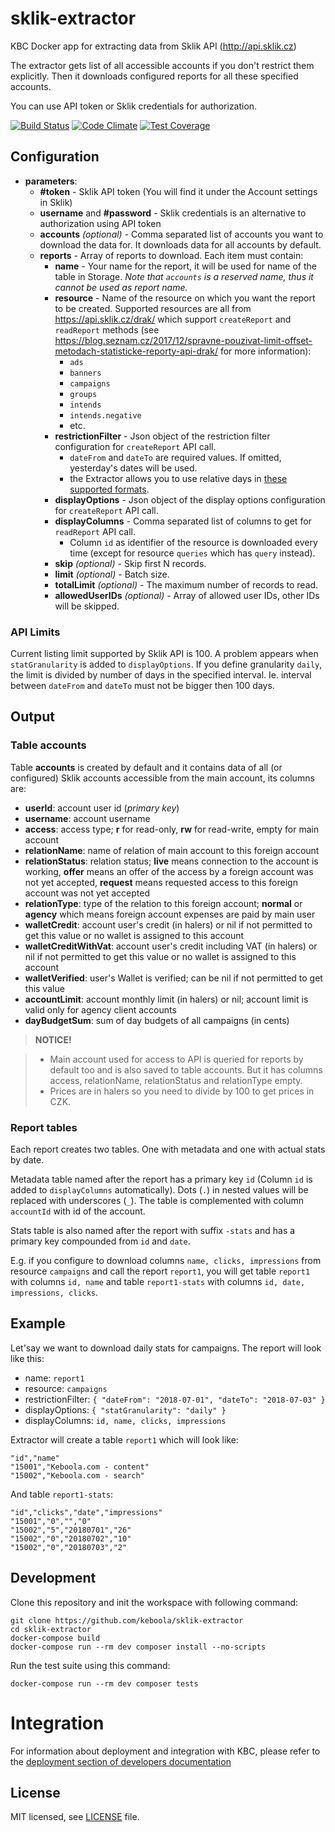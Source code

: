 # sklik-extractor
KBC Docker app for extracting data from Sklik API (http://api.sklik.cz)

The extractor gets list of all accessible accounts if you don't restrict them explicitly. Then it downloads configured reports for all these specified accounts.

You can use API token or Sklik credentials for authorization.

[![Build Status](https://travis-ci.com/keboola/sklik-extractor.svg)](https://travis-ci.com/keboola/sklik-extractor) [![Code Climate](https://codeclimate.com/github/keboola/sklik-extractor/badges/gpa.svg)](https://codeclimate.com/github/keboola/sklik-extractor) [![Test Coverage](https://codeclimate.com/github/keboola/sklik-extractor/badges/coverage.svg)](https://codeclimate.com/github/keboola/sklik-extractor/coverage)

## Configuration

- **parameters**:
    - **#token** - Sklik API token (You will find it under the Account settings in Sklik)
    - **username** and **#password** - Sklik credentials is an alternative to authorization using API token
    - **accounts** *(optional)* - Comma separated list of accounts you want to download the data for. It downloads data for all accounts by default.
    - **reports** - Array of reports to download. Each item must contain:
        - **name** - Your name for the report, it will be used for name of the table in Storage. *Note that `accounts` is a reserved name, thus it cannot be used as report name.*
        - **resource** - Name of the resource on which you want the report to be created. Supported resources are all from https://api.sklik.cz/drak/ which support `createReport` and `readReport` methods (see https://blog.seznam.cz/2017/12/spravne-pouzivat-limit-offset-metodach-statisticke-reporty-api-drak/ for more information):
            - `ads`
            - `banners`
            - `campaigns`
            - `groups`
            - `intends`
            - `intends.negative`
            - etc.
        - **restrictionFilter** - Json object of the restriction filter configuration for `createReport` API call.
            - `dateFrom` and `dateTo` are required values. If omitted, yesterday's dates will be used.
            - the Extractor allows you to use relative days in [these supported formats](http://php.net/manual/en/datetime.formats.relative.php). 
        - **displayOptions** - Json object of the display options configuration for `createReport` API call.
        - **displayColumns** - Comma separated list of columns to get for `readReport` API call.
            - Column `id` as identifier of the resource is downloaded every time (except for resource `queries` which has `query` instead).
        - **skip** *(optional)* - Skip first N records.
        - **limit** *(optional)* - Batch size.
        - **totalLimit** *(optional)* - The maximum number of records to read.
        - **allowedUserIDs** *(optional)* - Array of allowed user IDs, other IDs will be skipped.
    
### API Limits
    
Current listing limit supported by Sklik API is 100. A problem appears when `statGranularity` is added to `displayOptions`. If you define granularity `daily`, the limit is divided by number of days in the specified interval. Ie. interval between `dateFrom` and `dateTo` must not be bigger then 100 days. 

## Output

### Table accounts

Table **accounts** is created by default and it contains data of all (or configured) Sklik accounts accessible from the main account, its columns are:

- **userId**: account user id (*primary key*)
- **username**: account username
- **access**: access type; **r** for read-only, **rw** for read-write, empty for main account
- **relationName**: name of relation of main account to this foreign account
- **relationStatus**: relation status; **live** means connection to the account is working, **offer** means an offer of the
    access by a foreign account was not yet accepted, **request** means requested access to this foreign account was not yet accepted
- **relationType**: type of the relation to this foreign account; **normal** or **agency** which means foreign account expenses are paid by main user
- **walletCredit**: account user's credit (in halers) or nil if not permitted to get this value or no wallet is assigned to this account
- **walletCreditWithVat**: account user's credit including VAT (in halers) or nil if not permitted to get this value or no wallet is assigned to this account
- **walletVerified**: user's Wallet is verified; can be nil if not permitted to get this value
- **accountLimit**: account monthly limit (in halers) or nil; account limit is valid only for agency client accounts
- **dayBudgetSum**: sum of day budgets of all campaigns (in cents)

> **NOTICE!**

> - Main account used for access to API is queried for reports by default too and is also saved to table accounts. But it has columns access, relationName, relationStatus and relationType empty.
> - Prices are in halers so you need to divide by 100 to get prices in CZK.

### Report tables

Each report creates two tables. One with metadata and one with actual stats by date. 

Metadata table named after the report has a primary key `id` (Column `id` is added to `displayColumns` automatically). Dots (`.`) in nested values will be replaced with underscores (`_`). The table is complemented with column `accountId` with id of the account.

Stats table is also named after the report with suffix `-stats` and has a primary key compounded from `id` and `date`. 

E.g. if you configure to download columns `name, clicks, impressions` from resource `campaigns` and call the report `report1`, you will get table `report1` with columns `id, name` and table `report1-stats` with columns `id, date, impressions, clicks`.


## Example

Let'say we want to download daily stats for campaigns. The report will look like this:
- name: `report1`
- resource: `campaigns`
- restrictionFilter: `{ "dateFrom": "2018-07-01", "dateTo": "2018-07-03" }`
- displayOptions: `{ "statGranularity": "daily" }`
- displayColumns: `id, name, clicks, impressions`

Extractor will create a table `report1` which will look like:

```
"id","name"
"15001","Keboola.com - content"
"15002","Keboola.com - search"
```

And table `report1-stats`:

```
"id","clicks","date","impressions"
"15001","0","","0"
"15002","5","20180701","26"
"15002","0","20180702","10"
"15002","0","20180703","2"
```

## Development
 
Clone this repository and init the workspace with following command:

```
git clone https://github.com/keboola/sklik-extractor
cd sklik-extractor
docker-compose build
docker-compose run --rm dev composer install --no-scripts
```

Run the test suite using this command:

```
docker-compose run --rm dev composer tests
```
 
# Integration

For information about deployment and integration with KBC, please refer to the [deployment section of developers documentation](https://developers.keboola.com/extend/component/deployment/) 

## License

MIT licensed, see [LICENSE](./LICENSE) file.
